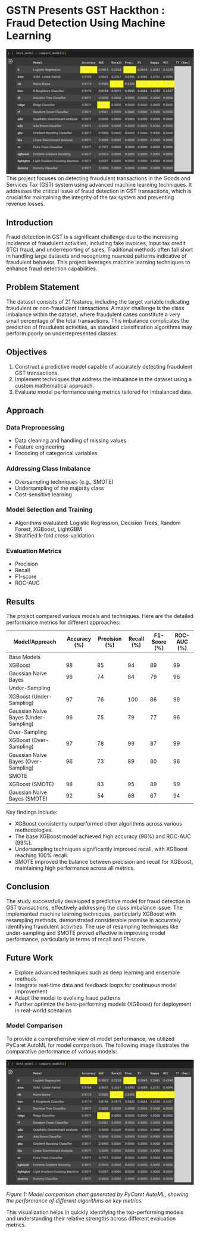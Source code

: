 # GSTN Presents GST Hackthon : Fraud Detection Using Machine Learning
![Model Comparison using PyCaret AutoML](https://github.com/Aakashdeep-Srivastava/GST-Hackathon/blob/main/Images/Model%20Comparison.png)
This project focuses on detecting fraudulent transactions in the Goods and Services Tax (GST) system using advanced machine learning techniques. It addresses the critical issue of fraud detection in GST transactions, which is crucial for maintaining the integrity of the tax system and preventing revenue losses.

## Introduction

Fraud detection in GST is a significant challenge due to the increasing incidence of fraudulent activities, including fake invoices, input tax credit (ITC) fraud, and underreporting of sales. Traditional methods often fall short in handling large datasets and recognizing nuanced patterns indicative of fraudulent behavior. This project leverages machine learning techniques to enhance fraud detection capabilities.

## Problem Statement

The dataset consists of 21 features, including the target variable indicating fraudulent or non-fraudulent transactions. A major challenge is the class imbalance within the dataset, where fraudulent cases constitute a very small percentage of the total transactions. This imbalance complicates the prediction of fraudulent activities, as standard classification algorithms may perform poorly on underrepresented classes.

## Objectives

1. Construct a predictive model capable of accurately detecting fraudulent GST transactions.
2. Implement techniques that address the imbalance in the dataset using a custom mathematical approach.
3. Evaluate model performance using metrics tailored for imbalanced data.

## Approach

### Data Preprocessing
- Data cleaning and handling of missing values
- Feature engineering
- Encoding of categorical variables

### Addressing Class Imbalance
- Oversampling techniques (e.g., SMOTE)
- Undersampling of the majority class
- Cost-sensitive learning

### Model Selection and Training
- Algorithms evaluated: Logistic Regression, Decision Trees, Random Forest, XGBoost, LightGBM
- Stratified k-fold cross-validation

### Evaluation Metrics
- Precision
- Recall
- F1-score
- ROC-AUC

## Results

The project compared various models and techniques. Here are the detailed performance metrics for different approaches:

| Model/Approach | Accuracy (%) | Precision (%) | Recall (%) | F1-Score (%) | ROC-AUC (%) |
|----------------|--------------|---------------|------------|--------------|-------------|
| Base Models |
| XGBoost | 98 | 85 | 94 | 89 | 99 |
| Gaussian Naive Bayes | 96 | 74 | 84 | 79 | 96 |
| Under-Sampling |
| XGBoost (Under-Sampling) | 97 | 76 | 100 | 86 | 99 |
| Gaussian Naive Bayes (Under-Sampling) | 96 | 75 | 79 | 77 | 96 |
| Over-Sampling |
| XGBoost (Over-Sampling) | 97 | 78 | 99 | 87 | 99 |
| Gaussian Naive Bayes (Over-Sampling) | 96 | 73 | 89 | 80 | 96 |
| SMOTE |
| XGBoost (SMOTE) | 98 | 83 | 95 | 89 | 99 |
| Gaussian Naive Bayes (SMOTE) | 92 | 54 | 88 | 67 | 94 |

Key findings include:

- XGBoost consistently outperformed other algorithms across various methodologies.
- The base XGBoost model achieved high accuracy (98%) and ROC-AUC (99%).
- Undersampling techniques significantly improved recall, with XGBoost reaching 100% recall.
- SMOTE improved the balance between precision and recall for XGBoost, maintaining high performance across all metrics.

## Conclusion

The study successfully developed a predictive model for fraud detection in GST transactions, effectively addressing the class imbalance issue. The implemented machine learning techniques, particularly XGBoost with resampling methods, demonstrated considerable promise in accurately identifying fraudulent activities. The use of resampling techniques like under-sampling and SMOTE proved effective in improving model performance, particularly in terms of recall and F1-score.

## Future Work

- Explore advanced techniques such as deep learning and ensemble methods
- Integrate real-time data and feedback loops for continuous model improvement
- Adapt the model to evolving fraud patterns
- Further optimize the best-performing models (XGBoost) for deployment in real-world scenarios

### Model Comparison

To provide a comprehensive view of model performance, we utilized PyCaret AutoML for model comparison. The following image illustrates the comparative performance of various models:

![Model Comparison using PyCaret AutoML](https://github.com/Aakashdeep-Srivastava/GST-Hackathon/blob/main/Images/Model%20Comparison.png)

*Figure 1: Model comparison chart generated by PyCaret AutoML, showing the performance of different algorithms on key metrics.*

This visualization helps in quickly identifying the top-performing models and understanding their relative strengths across different evaluation metrics.
